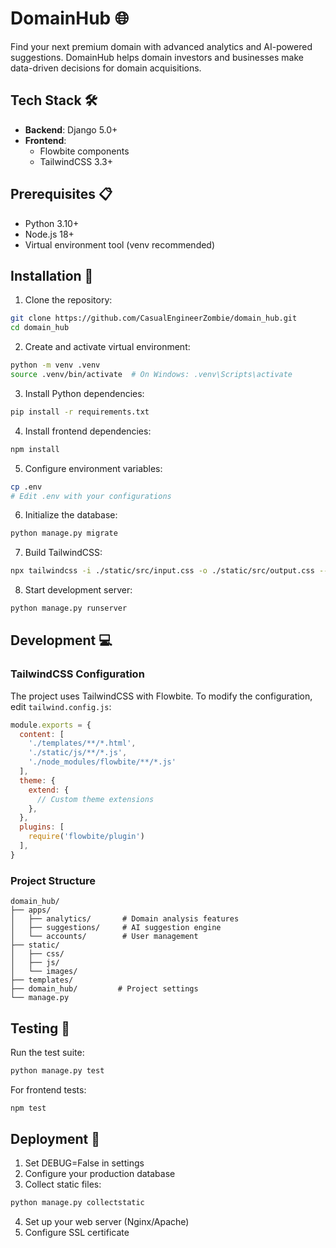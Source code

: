 # DomainHub 🌐

Find your next premium domain with advanced analytics and AI-powered suggestions. DomainHub helps domain investors and businesses make data-driven decisions for domain acquisitions.
 

## Tech Stack 🛠️

- **Backend**: Django 5.0+
- **Frontend**: 
  - Flowbite components
  - TailwindCSS 3.3+  

## Prerequisites 📋

- Python 3.10+
- Node.js 18+ 
- Virtual environment tool (venv recommended)

## Installation 🚀

1. Clone the repository:
```bash
git clone https://github.com/CasualEngineerZombie/domain_hub.git
cd domain_hub
```

2. Create and activate virtual environment:
```bash
python -m venv .venv
source .venv/bin/activate  # On Windows: .venv\Scripts\activate
```

3. Install Python dependencies:
```bash
pip install -r requirements.txt
```

4. Install frontend dependencies:
```bash
npm install
```

5. Configure environment variables:
```bash
cp .env
# Edit .env with your configurations
```

6. Initialize the database:
```bash
python manage.py migrate
```

7. Build TailwindCSS:
```bash
npx tailwindcss -i ./static/src/input.css -o ./static/src/output.css --watch
```

8. Start development server:
```bash
python manage.py runserver
```

## Development 💻

### TailwindCSS Configuration

The project uses TailwindCSS with Flowbite. To modify the configuration, edit `tailwind.config.js`:

```javascript
module.exports = {
  content: [
    './templates/**/*.html',
    './static/js/**/*.js',
    './node_modules/flowbite/**/*.js'
  ],
  theme: {
    extend: {
      // Custom theme extensions
    },
  },
  plugins: [
    require('flowbite/plugin')
  ],
}
```

### Project Structure
```
domain_hub/
├── apps/
│   ├── analytics/       # Domain analysis features
│   ├── suggestions/     # AI suggestion engine
│   └── accounts/        # User management
├── static/
│   ├── css/
│   ├── js/
│   └── images/
├── templates/
├── domain_hub/         # Project settings
└── manage.py
```

## Testing 🧪

Run the test suite:
```bash
python manage.py test
```

For frontend tests:
```bash
npm test
```

## Deployment 🚀

1. Set DEBUG=False in settings
2. Configure your production database
3. Collect static files:
```bash
python manage.py collectstatic
```
4. Set up your web server (Nginx/Apache)
5. Configure SSL certificate
 